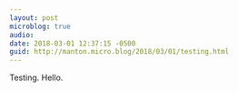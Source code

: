 ```yaml
---
layout: post
microblog: true
audio: 
date: 2018-03-01 12:37:15 -0500
guid: http://manton.micro.blog/2018/03/01/testing.html
---
```

Testing. Hello.
